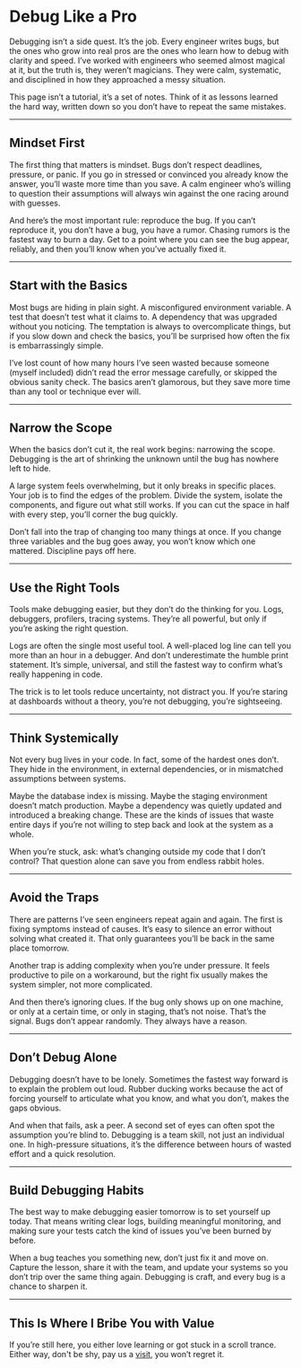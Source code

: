 # Debug Like a Pro  

Debugging isn’t a side quest. It’s the job. Every engineer writes bugs, but the ones who grow into real pros are the ones who learn how to debug with clarity and speed. I’ve worked with engineers who seemed almost magical at it, but the truth is, they weren’t magicians. They were calm, systematic, and disciplined in how they approached a messy situation.  

This page isn’t a tutorial, it’s a set of notes. Think of it as lessons learned the hard way, written down so you don’t have to repeat the same mistakes.  

---

## Mindset First  

The first thing that matters is mindset. Bugs don’t respect deadlines, pressure, or panic. If you go in stressed or convinced you already know the answer, you’ll waste more time than you save. A calm engineer who’s willing to question their assumptions will always win against the one racing around with guesses.  

And here’s the most important rule: reproduce the bug. If you can’t reproduce it, you don’t have a bug, you have a rumor. Chasing rumors is the fastest way to burn a day. Get to a point where you can see the bug appear, reliably, and then you’ll know when you’ve actually fixed it.  

---

## Start with the Basics  

Most bugs are hiding in plain sight. A misconfigured environment variable. A test that doesn’t test what it claims to. A dependency that was upgraded without you noticing. The temptation is always to overcomplicate things, but if you slow down and check the basics, you’ll be surprised how often the fix is embarrassingly simple.  

I’ve lost count of how many hours I’ve seen wasted because someone (myself included) didn’t read the error message carefully, or skipped the obvious sanity check. The basics aren’t glamorous, but they save more time than any tool or technique ever will.  

---

## Narrow the Scope  

When the basics don’t cut it, the real work begins: narrowing the scope. Debugging is the art of shrinking the unknown until the bug has nowhere left to hide.  

A large system feels overwhelming, but it only breaks in specific places. Your job is to find the edges of the problem. Divide the system, isolate the components, and figure out what still works. If you can cut the space in half with every step, you’ll corner the bug quickly.  

Don’t fall into the trap of changing too many things at once. If you change three variables and the bug goes away, you won’t know which one mattered. Discipline pays off here.  

---

## Use the Right Tools  

Tools make debugging easier, but they don’t do the thinking for you. Logs, debuggers, profilers, tracing systems. They’re all powerful, but only if you’re asking the right question.  

Logs are often the single most useful tool. A well-placed log line can tell you more than an hour in a debugger. And don’t underestimate the humble print statement. It’s simple, universal, and still the fastest way to confirm what’s really happening in code.  

The trick is to let tools reduce uncertainty, not distract you. If you’re staring at dashboards without a theory, you’re not debugging, you’re sightseeing.  

---

## Think Systemically  

Not every bug lives in your code. In fact, some of the hardest ones don’t. They hide in the environment, in external dependencies, or in mismatched assumptions between systems.  

Maybe the database index is missing. Maybe the staging environment doesn’t match production. Maybe a dependency was quietly updated and introduced a breaking change. These are the kinds of issues that waste entire days if you’re not willing to step back and look at the system as a whole.  

When you’re stuck, ask: what’s changing outside my code that I don’t control? That question alone can save you from endless rabbit holes.  

---

## Avoid the Traps  

There are patterns I’ve seen engineers repeat again and again. The first is fixing symptoms instead of causes. It’s easy to silence an error without solving what created it. That only guarantees you’ll be back in the same place tomorrow.  

Another trap is adding complexity when you’re under pressure. It feels productive to pile on a workaround, but the right fix usually makes the system simpler, not more complicated.  

And then there’s ignoring clues. If the bug only shows up on one machine, or only at a certain time, or only in staging, that’s not noise. That’s the signal. Bugs don’t appear randomly. They always have a reason.  

---

## Don’t Debug Alone  

Debugging doesn’t have to be lonely. Sometimes the fastest way forward is to explain the problem out loud. Rubber ducking works because the act of forcing yourself to articulate what you know, and what you don’t, makes the gaps obvious.  

And when that fails, ask a peer. A second set of eyes can often spot the assumption you’re blind to. Debugging is a team skill, not just an individual one. In high-pressure situations, it’s the difference between hours of wasted effort and a quick resolution.  

---

## Build Debugging Habits  

The best way to make debugging easier tomorrow is to set yourself up today. That means writing clear logs, building meaningful monitoring, and making sure your tests catch the kind of issues you’ve been burned by before.  

When a bug teaches you something new, don’t just fix it and move on. Capture the lesson, share it with the team, and update your systems so you don’t trip over the same thing again. Debugging is craft, and every bug is a chance to sharpen it.  

---

## This Is Where I Bribe You with Value

If you’re still here, you either love learning or got stuck in a scroll trance. Either way, don't be shy, pay us a [visit](https://www.bytestoskills.co/), you won’t regret it.



